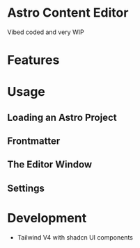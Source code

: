 # Astro Content Editor

Vibed coded and very WIP

# Features

# Usage

## Loading an Astro Project

## Frontmatter

## The Editor Window

## Settings

#

# Development

- Tailwind V4 with shadcn UI components
